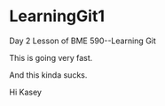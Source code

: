 # LearningGit1
Day 2 Lesson of BME 590--Learning Git

This is going very fast.

And this kinda sucks.

Hi Kasey


